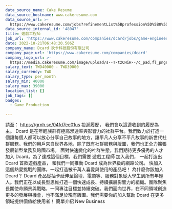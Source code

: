 ```yaml
---
data_source_name: Cake Resume
data_source_hostname: www.cakeresume.com
data_source_url: >-
  https://www.cakeresume.com/jobs?refinementList%5Bprofession%5D%5B0%5D=game-production&range%5Bsalary_range%5D%5Bmin%5D=1000000
data_source_internal_id: '48047'
title: 遊戲工程師
job_url: 'https://www.cakeresume.com/companies/dcard/jobs/game-engineer'
date: 2022-10-21T06:48:20.506Z
company_name: Dcard 狄卡科技股份有限公司
company_page_url: 'https://www.cakeresume.com/companies/dcard'
company_logo_url: >-
  https://media.cakeresume.com/image/upload/s--T-tzCHiH--/c_pad,fl_png8,h_200,w_200/v1639984487/bcvr2afmeyybdsq56sm2.png
salary_text: TWD40000 - TWD39000
salary_currency: TWD
salary_type: per_month
salary_min: 40000
salary_max: 39000
location_list: []
job_tags: []
badges:
  - Game Production

---
```


請至： https://grnh.se/04fd7ee01us 投遞履歷， 我們會以這邊收到的履歷為主。 Dcard 是在年輕族群有極高滲透率與影響力的社群平台。我們致力於打造一個讓每個人都可以放心分享自己故事的地方，讓平凡人分享不平凡故事的新世代社群服務。我們的用戶來自世界各地，除了既有社群服務與版圖，我們也正全力擴張發展新型業務及跨國市場。 面對快速變化的社群生態，我們期待更多優秀的人才加入 Dcard。為了達成這個目標，我們需要 遊戲工程師 加入我們， 一起打造出 Dcard 首款遊戲產品， 和我們一同推動 Dcard 成為世界級的網路公司。 快加入這個熱愛挑戰的團隊，一起打造被千萬人喜愛與使用的產品吧！ 為什麼你該加入 Dcard？ Dcard 產品從抽卡延伸至論壇、電商等、服務對象從大學生到所有年輕人。我們正在以成長型思維打造一個快速成長、持續擴展影響力的組織。團隊聚焦長期使命願景與戰略，一同專注目標並持續突破。我們面向世界，在不同領域創造更多的發展與機會，也不滿足於現有版圖。我們需要你的加入幫助 Dcard 在更多領域提供價值給使用者！ 簡單介紹 New Business 